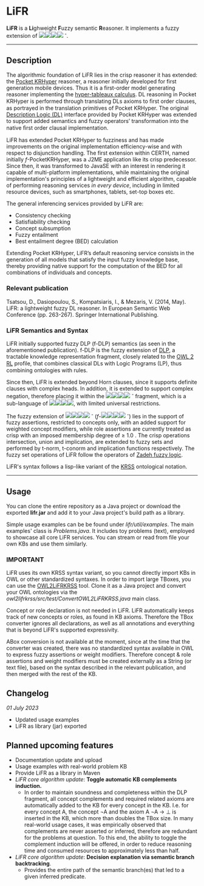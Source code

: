 # LiFR
**LiFR** is a **Li**ghweight **F**uzzy semantic **R**easoner. It implements a fuzzy extension of ![](https://wikimedia.org/api/rest_v1/media/math/render/svg/2302a18e269dbecc43c57c0c2aced3bfae15278d)![](https://wikimedia.org/api/rest_v1/media/math/render/svg/19ef4c7b923a5125ac91aa491838a95ee15b804f)![](https://wikimedia.org/api/rest_v1/media/math/render/svg/0e9730a0ada0426927ff64141eb9f505eca132d4)![](https://wikimedia.org/api/rest_v1/media/math/render/svg/4e63ea009de5efbca2fc285b8550daaed577c6b8) <sup>-</sup>.

------------


## Description ##
The algorithmic foundation of LiFR lies in the crisp reasoner it has extended: the [Pocket KRHyper](http://ceur-ws.org/Vol-189/submission_36.pdf) reasoner, a reasoner initially developed for first generation mobile devices. Thus it is a first-order model generating reasoner implementing the [hyper-tableaux calculus](http://link.springer.com/chapter/10.1007/3-540-69778-0_14). DL reasoning in Pocket KRHyper is performed through translating DLs axioms to ﬁrst order clauses, as portrayed in the translation primitives of Pocket KRHyper. The original [Description Logic (DL)](http://arxiv.org/pdf/1201.4089.pdf) interface provided by Pocket KRHyper was extended to support added semantics and fuzzy operators’ transformation into the native ﬁrst order clausal implementation. 

LiFR has extended Pocket KRHyper to fuzziness and has made improvements on the original implementation efficiency-wise and with respect to disjunction handling. The first extension within CERTH, named initially *f*-PocketKRHyper, was a J2ME application like its crisp predecessor. Since then, it was transformed to JavaSE with an interest in rendering it capable of multi-platform implementations, while maintaining the original implementation's principles of a lightweight and efficient algorithm, capable of performing reasoning services *in every device*, including in limited resource devices, such as smartphones, tablets, set-top boxes etc.

The general inferencing services provided by LiFR are:

 - Consistency checking
 - Satisfiability checking
 - Concept subsumption
 - Fuzzy entailment
 - Best entailment degree (BED) calculation

Extending Pocket KRHyper, LiFR’s default reasoning service consists in the generation of all models that satisfy the input fuzzy knowledge base, thereby providing native support for the computation of the BED for all combinations of individuals and concepts.

### Relevant publication ###
Tsatsou, D., Dasiopoulou, S., Kompatsiaris, I., & Mezaris, V. (2014, May). LiFR: a lightweight fuzzy DL reasoner. In European Semantic Web Conference (pp. 263-267). Springer International Publishing. 

### LiFR Semantics and Syntax ###
LiFR initially supported fuzzy DLP (f-DLP) semantics (as seen in the aforementioned publication). f-DLP is the fuzzy extension of [DLP](http://www.cs.man.ac.uk/~horrocks/Publications/download/2003/p117-grosof.pdf), a tractable knowledge representation fragment, closely related to the [OWL 2 RL](http://www.w3.org/TR/owl2-profiles/#OWL_2_RL) proﬁle, that combines classical DLs with Logic Programs (LP), thus combining ontologies with rules.

Since then, LiFR is extended beyond Horn clauses, since it supports definite clauses with complex heads. In addition, it is extended to support complex negation, therefore placing it within the ![](https://wikimedia.org/api/rest_v1/media/math/render/svg/2302a18e269dbecc43c57c0c2aced3bfae15278d)![](https://wikimedia.org/api/rest_v1/media/math/render/svg/19ef4c7b923a5125ac91aa491838a95ee15b804f)![](https://wikimedia.org/api/rest_v1/media/math/render/svg/0e9730a0ada0426927ff64141eb9f505eca132d4)![](https://wikimedia.org/api/rest_v1/media/math/render/svg/4e63ea009de5efbca2fc285b8550daaed577c6b8) <sup>-</sup> fragment, which is a sub-language of  ![](https://wikimedia.org/api/rest_v1/media/math/render/svg/2302a18e269dbecc43c57c0c2aced3bfae15278d)![](https://wikimedia.org/api/rest_v1/media/math/render/svg/19ef4c7b923a5125ac91aa491838a95ee15b804f)![](https://wikimedia.org/api/rest_v1/media/math/render/svg/0e9730a0ada0426927ff64141eb9f505eca132d4)![](https://wikimedia.org/api/rest_v1/media/math/render/svg/4e63ea009de5efbca2fc285b8550daaed577c6b8), with limited universal restrictions.

The fuzzy extension of ![](https://wikimedia.org/api/rest_v1/media/math/render/svg/2302a18e269dbecc43c57c0c2aced3bfae15278d)![](https://wikimedia.org/api/rest_v1/media/math/render/svg/19ef4c7b923a5125ac91aa491838a95ee15b804f)![](https://wikimedia.org/api/rest_v1/media/math/render/svg/0e9730a0ada0426927ff64141eb9f505eca132d4)![](https://wikimedia.org/api/rest_v1/media/math/render/svg/4e63ea009de5efbca2fc285b8550daaed577c6b8) <sup>-</sup> (*f*-![](https://wikimedia.org/api/rest_v1/media/math/render/svg/2302a18e269dbecc43c57c0c2aced3bfae15278d)![](https://wikimedia.org/api/rest_v1/media/math/render/svg/19ef4c7b923a5125ac91aa491838a95ee15b804f)![](https://wikimedia.org/api/rest_v1/media/math/render/svg/0e9730a0ada0426927ff64141eb9f505eca132d4)![](https://wikimedia.org/api/rest_v1/media/math/render/svg/4e63ea009de5efbca2fc285b8550daaed577c6b8) <sup>-</sup>) lies in the support of fuzzy assertions, restricted to concepts only, with an added support for weighted concept modifiers, while role assertions are currently treated as crisp with an imposed membership degree of ≥ 1.0 . The crisp operations intersection, union and implication, are extended to fuzzy sets and performed by t-norm, t-conorm and implication functions respectively. The fuzzy set operations of LiFR follow the operators of [Zadeh fuzzy logic](http://www-bisc.cs.berkeley.edu/Zadeh-1965.pdf). 

LiFR's syntax follows a lisp-like variant of the [KRSS](http://dl.kr.org/dl97/krss.ps) ontological notation. 


------------
## Usage ##
You can clone the entire repository as a Java project or download the exported **lifr.jar** and add it to your Java project's build path as a library. 

Simple usage examples can be be found under *lifr/util/examples*. The main examples' class is *Problems.java*. It includes toy problems (text), employed to showcase all core LiFR services. You can stream or read from file your own KBs and use them similarly. 

### IMPORTANT ###

LiFR uses its own KRSS syntax variant, so you cannot directly import KBs in OWL or other standardized syntaxes. In order to import large TBoxes, you can use the [OWL2LiFRKRSS](https://github.com/lifr-reasoner/owl2lifrkrss) tool. Clone it as a Java project and convert your OWL ontologies via the *owl2lifrkrss/src/test/ConvertOWL2LiFRKRSS.java* main class. 

Concept or role declaration is not needed in LiFR. LiFR automatically keeps track of new concepts or roles, as found in KB axioms. Therefore the TBox converter ignores all declarations, as well as all annotations and everything that is beyond LiFR's supported expressivity.

ABox conversion is not available at the moment, since at the time that the converter was created, there was no standardized syntax available in OWL to express fuzzy assertions or weight modifiers. Therefore concept & role assertions and weight modifiers must be created externally as a String (or text file), based on the syntax described in the relevant publication, and then merged with the rest of the KB.  
 

## Changelog
*01 July 2023*

- Updated usage examples
- LiFR as library (jar) exported

## Planned upcoming features
- Documentation update and upload
- Usage examples with real-world problem KB
- Provide LiFR as a library in Maven
- *LiFR core algorithm update*: **Toggle automatic KB complements induction.** 
  - In order to maintain soundness and completeness within the DLP fragment, all concept complements and required related axioms are automatically added to the KB for every concept in the KB. I.e. for every concept A, the concept &not;A and the axiom A &not;A &rarr; &perp; is inserted in the KB, which more than doubles the TBox size. In many real-world usage cases, it was empirically observed that complements are never asserted or inferred, therefore are redundant for the problems at question. To this end, the ability to toggle the complement induction will be offered, in order to reduce reasoning time and consumed resources to approximately less than half. 
- *LiFR core algorithm update*: **Decision explanation via semantic branch backtracking**. 
  - Provides the entire path of the semantic branch(es) that led to a given inferred predicate. 
